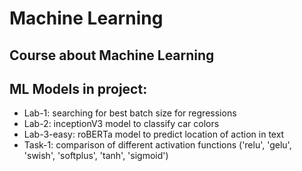 # Machine Learning
## Course about Machine Learning
## ML Models in project:
- Lab-1: searching for best batch size for regressions
- Lab-2: inceptionV3 model to classify car colors
- Lab-3-easy: roBERTa model to predict location of action in text
- Task-1: comparison of different activation functions ('relu', 'gelu', 'swish', 'softplus', 'tanh', 'sigmoid')
